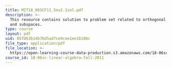 ```yaml
---
title: MIT18_06SCF11_Ses2.1sol.pdf
description: >-
  This resource contains solution to problem set related to orthogonal vectors
  and subspaces.
type: course
layout: pdf
uid: 05fd63b14b76d5ad7ce9cee1ee16186c
file_type: application/pdf
file_location: >-
  https://open-learning-course-data-production.s3.amazonaws.com/18-06sc-linear-algebra-fall-2011/05fd63b14b76d5ad7ce9cee1ee16186c_MIT18_06SCF11_Ses2.1sol.pdf
course_id: 18-06sc-linear-algebra-fall-2011
---
```

